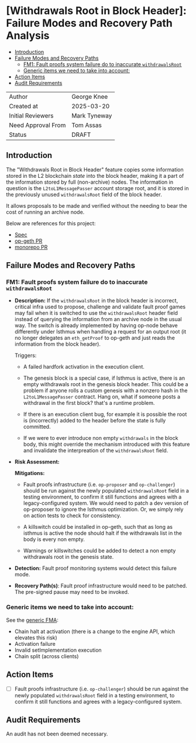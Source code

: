 # [Withdrawals Root in Block Header]: Failure Modes and Recovery Path Analysis

<!-- START doctoc generated TOC please keep comment here to allow auto update -->
<!-- DON'T EDIT THIS SECTION, INSTEAD RE-RUN doctoc TO UPDATE -->

- [Introduction](#introduction)
- [Failure Modes and Recovery Paths](#failure-modes-and-recovery-paths)
  - [FM1: Fault proofs system failure do to inaccurate `withdrawalsRoot`](#fm1-fault-proofs-system-failure-do-to-inaccurate-withdrawalsroot)
  - [Generic items we need to take into account:](#generic-items-we-need-to-take-into-account)
- [Action Items](#action-items)
- [Audit Requirements](#audit-requirements)

<!-- END doctoc generated TOC please keep comment here to allow auto update -->

|                    |                                                    |
| ------------------ | -------------------------------------------------- |
| Author             | George Knee                                        |
| Created at         | 2025-03-20                                         |
| Initial Reviewers  | Mark Tyneway                                       |
| Need Approval From | Tom Assas                                          |
| Status             | DRAFT                                              |

## Introduction

The "Withdrawals Root in Block Header" feature copies some information stored in the L2 blockchain _state_ into the block header, making it a part of the information stored by full (non-archive) nodes. The information in question is the `L2toL1MessagePasser` account storage root, and it is stored in the previously unused `withdrawalsRoot` field of the block header. 

It allows proposals to be made and verified without the needing to bear the cost of running an archive node.

Below are references for this project:
- [Spec](https://specs.optimism.io/protocol/isthmus/exec-engine.html#l2tol1messagepasser-storage-root-in-header)
- [op-geth PR](https://github.com/ethereum-optimism/op-geth/pull/451)
- [monorepo PR](https://github.com/ethereum-optimism/optimism/pull/13962)

## Failure Modes and Recovery Paths

### FM1: Fault proofs system failure do to inaccurate `withdrawalsRoot`

- **Description:** 
  If the `withdrawalsRoot` in the block header is incorrect, critical infra used to propose, challenge and validate fault proof games may fail when it is switched to use the `withdrawalsRoot` header field instead of querying the information from an archive node in the usual way. The switch is already implemented by having op-node behave differently under Isthmus when handling a request for an output root (it no longer delegates an `eth_getProof` to op-geth and just reads the information from the block header).
  
  Triggers: 
  
  * A failed hardfork activation in the execution client.

  * The genesis block is a special case, if Isthmus is active, there is an empty withdrawals root in the genesis block header. This could be a problem if anyone rolls a custom genesis with a nonzero hash in the `L2toL1MessagePasser` contract. Hang on, what if someone posts a withdrawal in the first block? that's a runtime problem.

  * If there is an execution client bug, for example it is possible the root is (incorrectly) added to the header before the state is fully committed. 

  * If we were to ever introduce non empty `withdrawals` in the block body, this might override the mechanism introduced with this feature and invalidate the interpreation of the `withdrawalsRoot` field. 

- **Risk Assessment:**

  **Mitigations:**
  * Fault proofs infrastructure (i.e. `op-proposer` and `op-challenger`) should be run against the newly populated `withdrawalsRoot` field in a testing environment, to confirm it still functions and agrees with a legacy-configured system. We would need to patch a dev version of op-proposer to ignore the Isthmus optimization. Or, we simply rely on action tests to check for consistency. 

  * A killswitch could be installed in op-geth, such that as long as isthmus is active the node should halt if the withdrawals list in the body is every non empty.

  * Warnings or killswitches could be added to detect a non empty withdrawals root in the genesis state.

- **Detection:** 
  Fault proof monitoring systems would detect this failure mode.

- **Recovery Path(s)**:
  Fault proof infrastructure would need to be patched. The pre-signed pause may need to be invoked. 


### Generic items we need to take into account: 
See the [generic FMA](./fma-generic-hardfork.md):
* Chain halt at activation  (there is a change to the engine API, which elevates this risk)
* Activation failure
* Invalid setImplementation execution
* Chain split (across clients)

## Action Items
- [ ]   Fault proofs infrastructure (i.e. `op-challenger`) should be run against the newly populated `withdrawalsRoot` field in a testing environment, to confirm it still functions and agrees with a legacy-configured system.

## Audit Requirements

An audit has not been deemed necessary.
